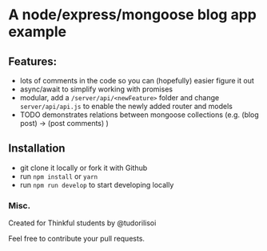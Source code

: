 # A node/express/mongoose blog app example

## Features:
 
 - lots of comments in the code so you can (hopefully) easier figure it out
 - async/await to simplify working with promises
 - modular, add a `/server/api/<newFeature>` folder and change `server/api/api.js` to enable the newly added router and models
 - TODO demonstrates relations between mongoose collections (e.g. (blog post) -> (post comments) )
 
## Installation

- git clone it locally or fork it with Github
- run `npm install` or `yarn` 
- run `npm run develop` to start developing locally


### Misc.

Created for Thinkful students by @tudorilisoi

Feel free to contribute your pull requests.

